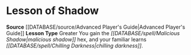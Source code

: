 ﻿---
id: '7'
name: Lesson of Shadow
rarity: Common
rus_type_level: null
source: '[[DATABASE/source/Advanced Player''s Guide|Advanced Player''s Guide]]'
trait: null
type: Witch Lesson

---
# Lesson of Shadow

**Source** [[DATABASE/source/Advanced Player's Guide|Advanced Player's Guide]] 
**Lesson Type** Greater
You gain the _[[DATABASE/spell/Malicious Shadow|malicious shadow]]_ hex, and your familiar learns _[[DATABASE/spell/Chilling Darkness|chilling darkness]]_.